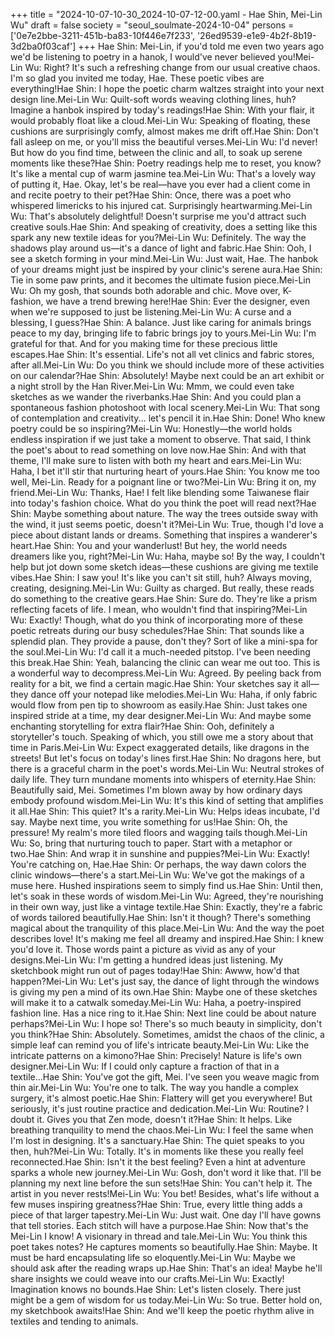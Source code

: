 +++
title = "2024-10-07-10-30_2024-10-07-12-00.yaml - Hae Shin, Mei-Lin Wu"
draft = false
society = "seoul_soulmate-2024-10-04"
persons = ['0e7e2bbe-3211-451b-ba83-10f446e7f233', '26ed9539-e1e9-4b2f-8b19-3d2ba0f03caf']
+++
Hae Shin: Mei-Lin, if you'd told me even two years ago we'd be listening to poetry in a hanok, I would've never believed you!Mei-Lin Wu: Right? It's such a refreshing change from our usual creative chaos. I'm so glad you invited me today, Hae. These poetic vibes are everything!Hae Shin: I hope the poetic charm waltzes straight into your next design line.Mei-Lin Wu: Quilt-soft words weaving clothing lines, huh? Imagine a hanbok inspired by today's readings!Hae Shin: With your flair, it would probably float like a cloud.Mei-Lin Wu: Speaking of floating, these cushions are surprisingly comfy, almost makes me drift off.Hae Shin: Don't fall asleep on me, or you'll miss the beautiful verses.Mei-Lin Wu: I'd never! But how do you find time, between the clinic and all, to soak up serene moments like these?Hae Shin: Poetry readings help me to reset, you know? It's like a mental cup of warm jasmine tea.Mei-Lin Wu: That's a lovely way of putting it, Hae. Okay, let's be real—have you ever had a client come in and recite poetry to their pet?Hae Shin: Once, there was a poet who whispered limericks to his injured cat. Surprisingly heartwarming.Mei-Lin Wu: That's absolutely delightful! Doesn't surprise me you'd attract such creative souls.Hae Shin: And speaking of creativity, does a setting like this spark any new textile ideas for you?Mei-Lin Wu: Definitely. The way the shadows play around us—it's a dance of light and fabric.Hae Shin: Ooh, I see a sketch forming in your mind.Mei-Lin Wu: Just wait, Hae. The hanbok of your dreams might just be inspired by your clinic's serene aura.Hae Shin: Tie in some paw prints, and it becomes the ultimate fusion piece.Mei-Lin Wu: Oh my gosh, that sounds both adorable and chic. Move over, K- fashion, we have a trend brewing here!Hae Shin: Ever the designer, even when we're supposed to just be listening.Mei-Lin Wu: A curse and a blessing, I guess?Hae Shin: A balance. Just like caring for animals brings peace to my day, bringing life to fabric brings joy to yours.Mei-Lin Wu: I'm grateful for that. And for you making time for these precious little escapes.Hae Shin: It's essential. Life's not all vet clinics and fabric stores, after all.Mei-Lin Wu: Do you think we should include more of these activities on our calendar?Hae Shin: Absolutely! Maybe next could be an art exhibit or a night stroll by the Han River.Mei-Lin Wu: Mmm, we could even take sketches as we wander the riverbanks.Hae Shin: And you could plan a spontaneous fashion photoshoot with local scenery.Mei-Lin Wu: That song of contemplation and creativity... let's pencil it in.Hae Shin: Done! Who knew poetry could be so inspiring?Mei-Lin Wu: Honestly—the world holds endless inspiration if we just take a moment to observe. That said, I think the poet's about to read something on love now.Hae Shin: And with that theme, I'll make sure to listen with both my heart and ears.Mei-Lin Wu: Haha, I bet it'll stir that nurturing heart of yours.Hae Shin: You know me too well, Mei-Lin. Ready for a poignant line or two?Mei-Lin Wu: Bring it on, my friend.Mei-Lin Wu: Thanks, Hae! I felt like blending some Taiwanese flair into today's fashion choice. What do you think the poet will read next?Hae Shin: Maybe something about nature. The way the trees outside sway with the wind, it just seems poetic, doesn't it?Mei-Lin Wu: True, though I'd love a piece about distant lands or dreams. Something that inspires a wanderer's heart.Hae Shin: You and your wanderlust! But hey, the world needs dreamers like you, right?Mei-Lin Wu: Haha, maybe so! By the way, I couldn't help but jot down some sketch ideas—these cushions are giving me textile vibes.Hae Shin: I saw you! It's like you can't sit still, huh? Always moving, creating, designing.Mei-Lin Wu: Guilty as charged. But really, these reads do something to the creative gears.Hae Shin: Sure do. They're like a prism reflecting facets of life. I mean, who wouldn't find that inspiring?Mei-Lin Wu: Exactly! Though, what do you think of incorporating more of these poetic retreats during our busy schedules?Hae Shin: That sounds like a splendid plan. They provide a pause, don't they? Sort of like a mini-spa for the soul.Mei-Lin Wu: I'd call it a much-needed pitstop. I've been needing this break.Hae Shin: Yeah, balancing the clinic can wear me out too. This is a wonderful way to decompress.Mei-Lin Wu: Agreed. By peeling back from reality for a bit, we find a certain magic.Hae Shin: Your sketches say it all—they dance off your notepad like melodies.Mei-Lin Wu: Haha, if only fabric would flow from pen tip to showroom as easily.Hae Shin: Just takes one inspired stride at a time, my dear designer.Mei-Lin Wu: And maybe some enchanting storytelling for extra flair?Hae Shin: Ooh, definitely a storyteller's touch. Speaking of which, you still owe me a story about that time in Paris.Mei-Lin Wu: Expect exaggerated details, like dragons in the streets! But let's focus on today's lines first.Hae Shin: No dragons here, but there is a graceful charm in the poet's words.Mei-Lin Wu: Neutral strokes of daily life. They turn mundane moments into whispers of eternity.Hae Shin: Beautifully said, Mei. Sometimes I'm blown away by how ordinary days embody profound wisdom.Mei-Lin Wu: It's this kind of setting that amplifies it all.Hae Shin: This quiet? It's a rarity.Mei-Lin Wu: Helps ideas incubate, I'd say. Maybe next time, you write something for us!Hae Shin: Oh, the pressure! My realm's more tiled floors and wagging tails though.Mei-Lin Wu: So, bring that nurturing touch to paper. Start with a metaphor or two.Hae Shin: And wrap it in sunshine and puppies?Mei-Lin Wu: Exactly! You're catching on, Hae.Hae Shin: Or perhaps, the way dawn colors the clinic windows—there's a start.Mei-Lin Wu: We've got the makings of a muse here. Hushed inspirations seem to simply find us.Hae Shin: Until then, let's soak in these words of wisdom.Mei-Lin Wu: Agreed, they're nourishing in their own way, just like a vintage textile.Hae Shin: Exactly, they're a fabric of words tailored beautifully.Hae Shin: Isn't it though? There's something magical about the tranquility of this place.Mei-Lin Wu: And the way the poet describes love! It's making me feel all dreamy and inspired.Hae Shin: I knew you'd love it. Those words paint a picture as vivid as any of your designs.Mei-Lin Wu: I'm getting a hundred ideas just listening. My sketchbook might run out of pages today!Hae Shin: Awww, how'd that happen?Mei-Lin Wu: Let's just say, the dance of light through the windows is giving my pen a mind of its own.Hae Shin: Maybe one of these sketches will make it to a catwalk someday.Mei-Lin Wu: Haha, a poetry-inspired fashion line. Has a nice ring to it.Hae Shin: Next line could be about nature perhaps?Mei-Lin Wu: I hope so! There's so much beauty in simplicity, don't you think?Hae Shin: Absolutely. Sometimes, amidst the chaos of the clinic, a simple leaf can remind you of life's intricate beauty.Mei-Lin Wu: Like the intricate patterns on a kimono?Hae Shin: Precisely! Nature is life's own designer.Mei-Lin Wu: If I could only capture a fraction of that in a textile...Hae Shin: You've got the gift, Mei. I've seen you weave magic from thin air.Mei-Lin Wu: You're one to talk. The way you handle a complex surgery, it's almost poetic.Hae Shin: Flattery will get you everywhere! But seriously, it's just routine practice and dedication.Mei-Lin Wu: Routine? I doubt it. Gives you that Zen mode, doesn't it?Hae Shin: It helps. Like breathing tranquility to mend the chaos.Mei-Lin Wu: I feel the same when I'm lost in designing. It's a sanctuary.Hae Shin: The quiet speaks to you then, huh?Mei-Lin Wu: Totally. It's in moments like these you really feel reconnected.Hae Shin: Isn't it the best feeling? Even a hint at adventure sparks a whole new journey.Mei-Lin Wu: Gosh, don't word it like that. I'll be planning my next line before the sun sets!Hae Shin: You can't help it. The artist in you never rests!Mei-Lin Wu: You bet! Besides, what's life without a few muses inspiring greatness?Hae Shin: True, every little thing adds a piece of that larger tapestry.Mei-Lin Wu: Just wait. One day I'll have gowns that tell stories. Each stitch will have a purpose.Hae Shin: Now that's the Mei-Lin I know! A visionary in thread and tale.Mei-Lin Wu: You think this poet takes notes? He captures moments so beautifully.Hae Shin: Maybe. It must be hard encapsulating life so eloquently.Mei-Lin Wu: Maybe we should ask after the reading wraps up.Hae Shin: That's an idea! Maybe he'll share insights we could weave into our crafts.Mei-Lin Wu: Exactly! Imagination knows no bounds.Hae Shin: Let's listen closely. There just might be a gem of wisdom for us today.Mei-Lin Wu: So true. Better hold on, my sketchbook awaits!Hae Shin: And we'll keep the poetic rhythm alive in textiles and tending to animals.